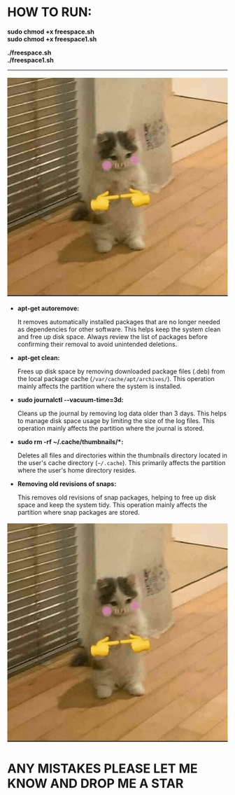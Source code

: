 <h1><strong>HOW TO RUN:</strong></h1>

<strong>sudo chmod +x freespace.sh</strong><br>
<strong>sudo chmod +x freespace1.sh</strong><br>

<strong>./freespace.sh</strong><br>
<strong>./freespace1.sh</strong>


<hr>
<img src="car.png" alt="uwu car">


<ul>
    <li>
        <p><strong>apt-get autoremove:</strong></p>
        <p>It removes automatically installed packages that are no longer needed as dependencies for other software. This helps keep the system clean and free up disk space. Always review the list of packages before confirming their removal to avoid unintended deletions.</p>
    </li>
    <li>
        <p><strong>apt-get clean:</strong></p>
        <p>Frees up disk space by removing downloaded package files (.deb) from the local package cache (<code>/var/cache/apt/archives/</code>). This operation mainly affects the partition where the system is installed.</p>
    </li>
    <li>
        <p><strong>sudo journalctl --vacuum-time=3d:</strong></p>
        <p>Cleans up the journal by removing log data older than 3 days. This helps to manage disk space usage by limiting the size of the log files. This operation mainly affects the partition where the journal is stored.</p>
    </li>
    <li>
        <p><strong>sudo rm -rf ~/.cache/thumbnails/*:</strong></p>
        <p>Deletes all files and directories within the thumbnails directory located in the user's cache directory (<code>~/.cache</code>). This primarily affects the partition where the user's home directory resides.</p>
    </li>
    <li>
        <p><strong>Removing old revisions of snaps:</strong></p>
        <p>This removes old revisions of snap packages, helping to free up disk space and keep the system tidy. This operation mainly affects the partition where snap packages are stored.</p>
    </li>
</ul>

<img src="car.png" alt="uwu car">
<h1>ANY MISTAKES PLEASE LET ME KNOW AND DROP ME A STAR</h1>
